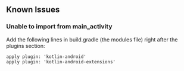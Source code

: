 ## Known Issues



### Unable to import from main_activity

Add the following lines in build.gradle (the modules file) right after the plugins section:

```
apply plugin: 'kotlin-android'
apply plugin: 'kotlin-android-extensions'
```

